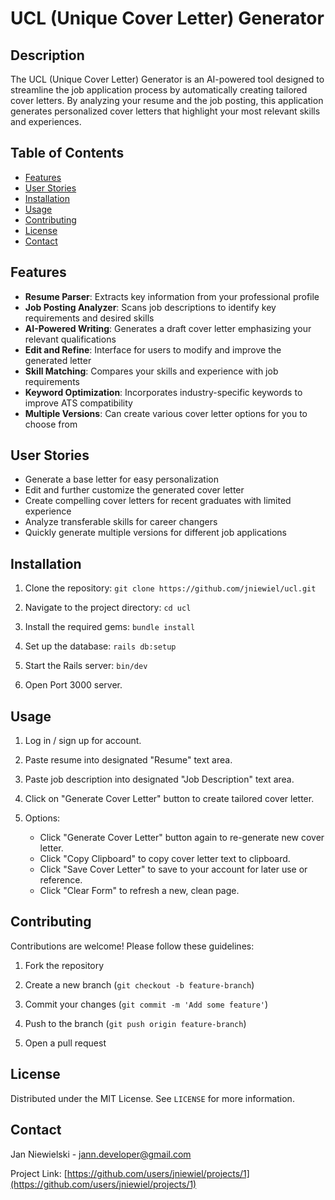 # UCL (Unique Cover Letter) Generator

## Description

The UCL (Unique Cover Letter) Generator is an AI-powered tool designed to streamline the job application process by automatically creating tailored cover letters. By analyzing your resume and the job posting, this application generates personalized cover letters that highlight your most relevant skills and experiences.

## Table of Contents
- [Features](#features)
- [User Stories](#user-stories)
- [Installation](#installation)
- [Usage](#usage)
- [Contributing](#contributing)
- [License](#license)
- [Contact](#contact)

## Features

- **Resume Parser**: Extracts key information from your professional profile
- **Job Posting Analyzer**: Scans job descriptions to identify key requirements and desired skills
- **AI-Powered Writing**: Generates a draft cover letter emphasizing your relevant qualifications
- **Edit and Refine**: Interface for users to modify and improve the generated letter
- **Skill Matching**: Compares your skills and experience with job requirements
- **Keyword Optimization**: Incorporates industry-specific keywords to improve ATS compatibility
- **Multiple Versions**: Can create various cover letter options for you to choose from

## User Stories

- Generate a base letter for easy personalization
- Edit and further customize the generated cover letter
- Create compelling cover letters for recent graduates with limited experience
- Analyze transferable skills for career changers
- Quickly generate multiple versions for different job applications

## Installation

1. Clone the repository:
`git clone https://github.com/jniewiel/ucl.git`

2. Navigate to the project directory:
`cd ucl`

3. Install the required gems:
`bundle install`

4. Set up the database:
`rails db:setup`

5. Start the Rails server:
`bin/dev`

6. Open Port 3000 server.

## Usage

1. Log in / sign up for account.

2. Paste resume into designated "Resume" text area.

5. Paste job description into designated "Job Description" text area.

6. Click on "Generate Cover Letter" button to create tailored cover letter.

7. Options:
    - Click "Generate Cover Letter" button again to re-generate new cover letter.
    - Click "Copy Clipboard" to copy cover letter text to clipboard.
    - Click "Save Cover Letter" to save to your account for later use or reference.
    - Click "Clear Form" to refresh a new, clean page.

## Contributing

Contributions are welcome! Please follow these guidelines:

1. Fork the repository

2. Create a new branch (`git checkout -b feature-branch`)

3. Commit your changes (`git commit -m 'Add some feature'`)

4. Push to the branch (`git push origin feature-branch`)

5. Open a pull request

## License

Distributed under the MIT License. See `LICENSE` for more information.

## Contact

Jan Niewielski - [jann.developer@gmail.com](mailto:jann.developer@gmail.com)

Project Link: [https://github.com/users/jniewiel/projects/1](https://github.com/users/jniewiel/projects/1)

<!--
## Acknowledgements

(Any acknowledgements or credits will be added here)
-->
